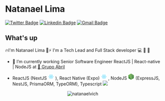 # Natanael Lima

[![Twitter Badge](https://img.shields.io/badge/-@Natanaelvich-1ca0f1?style=flat-square&labelColor=1ca0f1&logo=twitter&logoColor=white&link=https://twitter.com/natanaelvich)](https://twitter.com/natanaelvich) 
[![Linkedin Badge](https://img.shields.io/badge/-Natanael-blue?style=flat-square&logo=Linkedin&logoColor=white&link=https://www.linkedin.com/in/natanaelvich/)](https://www.linkedin.com/in/natanaelvich/) 
[![Gmail Badge](https://img.shields.io/badge/-taelima1997@gmail.com-c14438?style=flat-square&logo=Gmail&logoColor=white&link=mailto:taelima1997@gmail.com)](mailto:taelima1997@gmail.com)

## What's up
🔥I'm Natanael Lima 🚀⚡
I'm a Tech Lead and Full Stack developer :computer: 📱 💾
 
- :rocket:   I’m currently working Senior Software Engineer ReactJS | React-native | NodeJS at  <a href="https://www.linkedin.com/company/abril/posts/?feedView=all" rel=noopener target="_blank">🌳 Grupo Abril</a>

- ReactJS (NextJS <code><img height="20" src="https://raw.githubusercontent.com/github/explore/80688e429a7d4ef2fca1e82350fe8e3517d3494d/topics/react/react.png"></code> ), React Native (Expo) <code><img height="20" src="https://raw.githubusercontent.com/github/explore/80688e429a7d4ef2fca1e82350fe8e3517d3494d/topics/react/react.png"></code> , NodeJS <code><img height="20" src="https://raw.githubusercontent.com/github/explore/80688e429a7d4ef2fca1e82350fe8e3517d3494d/topics/nodejs/nodejs.png"></code> (ExpressJS, NestJS, PrismaORM, TypeORM),  Typescript <code><img height="20" src="https://upload.wikimedia.org/wikipedia/commons/thumb/4/4c/Typescript_logo_2020.svg/1200px-Typescript_logo_2020.svg.png"></code>

<p align='center'>
 <img height="232em" align="center" src="http://github-readme-streak-stats.herokuapp.com?user=natanaelvich&theme=dracula" alt="natanaelvich" />
</p>
